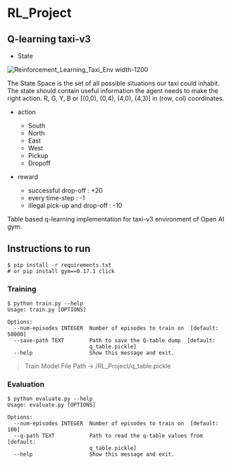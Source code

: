 # RL_Project
## Q-learning taxi-v3
- State

![Reinforcement_Learning_Taxi_Env width-1200](https://github.com/ZeusKwon/RL_Project/assets/70212461/9b0f8ddc-c95f-40d6-998a-de5af902e3bf)

The State Space is the set of all possible situations our taxi could inhabit. The state should contain useful information the agent needs to make the right action.
R, G, Y, B or [(0,0), (0,4), (4,0), (4,3)] in (row, col) coordinates.
- action 
  - South
  - North
  - East
  - West
  - Pickup
  - Dropoff

- reward 
  - successful drop-off : +20
  - every time-step : -1
  - illegal pick-up and drop-off : -10

Table based q-learning implementation for taxi-v3 environment of Open AI gym.

## Instructions to run
```shell script
$ pip install -r requirements.txt
# or pip install gym==0.17.1 click
```

### Training
```shell script
$ python train.py --help
Usage: train.py [OPTIONS]

Options:
  --num-episodes INTEGER  Number of episodes to train on  [default: 50000]
  --save-path TEXT        Path to save the Q-table dump  [default:
                          q_table.pickle]
  --help                  Show this message and exit.
```

> Train Model File Path -> /RL_Project/q_table.pickle

### Evaluation
```shell script
$ python evaluate.py --help
Usage: evaluate.py [OPTIONS]

Options:
  --num-episodes INTEGER  Number of episodes to train on  [default: 100]
  --q-path TEXT           Path to read the q-table values from  [default:
                          q_table.pickle]
  --help                  Show this message and exit.
```

